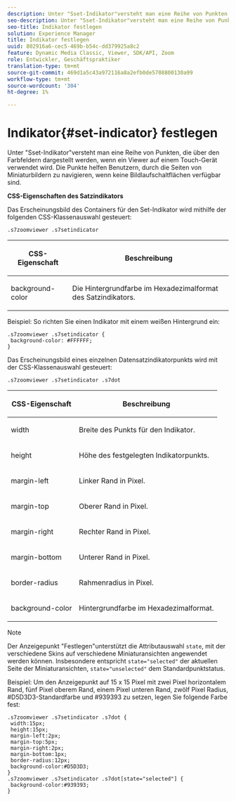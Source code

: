 ```yaml
---
description: Unter "Sset-Indikator"versteht man eine Reihe von Punkten, die über den Farbfeldern dargestellt werden, wenn ein Viewer auf einem Touch-Gerät verwendet wird. Die Punkte helfen Benutzern, durch die Seiten von Miniaturbildern zu navigieren, wenn keine Bildlaufschaltflächen verfügbar sind.
seo-description: Unter "Sset-Indikator"versteht man eine Reihe von Punkten, die über den Farbfeldern dargestellt werden, wenn ein Viewer auf einem Touch-Gerät verwendet wird. Die Punkte helfen Benutzern, durch die Seiten von Miniaturbildern zu navigieren, wenn keine Bildlaufschaltflächen verfügbar sind.
seo-title: Indikator festlegen
solution: Experience Manager
title: Indikator festlegen
uuid: 802916a6-cec5-469b-b54c-dd379925a8c2
feature: Dynamic Media Classic, Viewer, SDK/API, Zoom
role: Entwickler, Geschäftspraktiker
translation-type: tm+mt
source-git-commit: 469d1a5c43a972116a8a2efb0de5708800130a99
workflow-type: tm+mt
source-wordcount: '304'
ht-degree: 1%

---
```



# Indikator{#set-indicator} festlegen

Unter &quot;Sset-Indikator&quot;versteht man eine Reihe von Punkten, die über den Farbfeldern dargestellt werden, wenn ein Viewer auf einem Touch-Gerät verwendet wird. Die Punkte helfen Benutzern, durch die Seiten von Miniaturbildern zu navigieren, wenn keine Bildlaufschaltflächen verfügbar sind.

<!--<a id="section_061E550C1C1D4DB2BD663A898895B38C"></a>-->

**CSS-Eigenschaften des Satzindikators**

Das Erscheinungsbild des Containers für den Set-Indikator wird mithilfe der folgenden CSS-Klassenauswahl gesteuert:

```
.s7zoomviewer .s7setindicator
```

<table id="table_94EE3F5BBE4547C0B4943471CEE7EDE4"> 
 <thead> 
  <tr> 
   <th colname="col1" class="entry"> <p> CSS-Eigenschaft </p> </th> 
   <th colname="col2" class="entry"> <p>Beschreibung </p> </th> 
  </tr> 
 </thead>
 <tbody> 
  <tr> 
   <td colname="col1"> <p> <span class="codeph"> background-color  </span> </p> </td> 
   <td colname="col2"> <p>Die Hintergrundfarbe im Hexadezimalformat des Satzindikators. </p> </td> 
  </tr> 
 </tbody> 
</table>

Beispiel: So richten Sie einen Indikator mit einem weißen Hintergrund ein:

```
.s7zoomviewer .s7setindicator { 
 background-color: #FFFFFF; 
}
```

Das Erscheinungsbild eines einzelnen Datensatzindikatorpunkts wird mit der CSS-Klassenauswahl gesteuert:

`.s7zoomviewer .s7setindicator .s7dot`

<table id="table_09B6E232FB94417392D101A7A653BE54"> 
 <thead> 
  <tr> 
   <th colname="col1" class="entry"> <p> CSS-Eigenschaft </p> </th> 
   <th colname="col2" class="entry"> <p>Beschreibung </p> </th> 
  </tr> 
 </thead>
 <tbody> 
  <tr> 
   <td colname="col1"> <p> <span class="codeph"> width </span> </p> </td> 
   <td colname="col2"> <p>Breite des Punkts für den Indikator. </p> </td> 
  </tr> 
  <tr> 
   <td colname="col1"> <p> <span class="codeph"> height </span> </p> </td> 
   <td colname="col2"> <p>Höhe des festgelegten Indikatorpunkts. </p> </td> 
  </tr> 
  <tr> 
   <td colname="col1"> <p> <span class="codeph"> margin-left  </span> </p> </td> 
   <td colname="col2"> <p>Linker Rand in Pixel. </p> </td> 
  </tr> 
  <tr> 
   <td colname="col1"> <p> <span class="codeph"> margin-top  </span> </p> </td> 
   <td colname="col2"> <p>Oberer Rand in Pixel. </p> </td> 
  </tr> 
  <tr> 
   <td colname="col1"> <p> <span class="codeph"> margin-right  </span> </p> </td> 
   <td colname="col2"> <p>Rechter Rand in Pixel. </p> </td> 
  </tr> 
  <tr> 
   <td colname="col1"> <p> <span class="codeph"> margin-bottom  </span> </p> </td> 
   <td colname="col2"> <p>Unterer Rand in Pixel. </p> </td> 
  </tr> 
  <tr> 
   <td colname="col1"> <p> <span class="codeph"> border-radius  </span> </p> </td> 
   <td colname="col2"> <p>Rahmenradius in Pixel. </p> </td> 
  </tr> 
  <tr> 
   <td colname="col1"> <p> <span class="codeph"> background-color  </span> </p> </td> 
   <td colname="col2"> <p>Hintergrundfarbe im Hexadezimalformat. </p> </td> 
  </tr> 
 </tbody> 
</table>

>[!NOTE]
>
>Der Anzeigepunkt &quot;Festlegen&quot;unterstützt die Attributauswahl `state`, mit der verschiedene Skins auf verschiedene Miniaturansichten angewendet werden können. Insbesondere entspricht `state="selected"` der aktuellen Seite der Miniaturansichten, `state="unselected"` dem Standardpunktstatus.

Beispiel: Um den Anzeigepunkt auf 15 x 15 Pixel mit zwei Pixel horizontalem Rand, fünf Pixel oberem Rand, einem Pixel unteren Rand, zwölf Pixel Radius, #D5D3D3-Standardfarbe und #939393 zu setzen, legen Sie folgende Farbe fest:

```
.s7zoomviewer .s7setindicator .s7dot { 
 width:15px; 
 height:15px; 
 margin-left:2px; 
 margin-top:5px; 
 margin-right:2px; 
 margin-bottom:1px; 
 border-radius:12px; 
 background-color:#D5D3D3;  
} 
.s7zoomviewer .s7setindicator .s7dot[state="selected"] { 
 background-color:#939393;  
}
```

